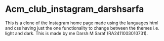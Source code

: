 # Acm_club_instagram_darshsarfa
This is a clone of the Instagram home page made using the languages html and css having just the one functionality to change between the themes i.e. light and dark. This is made by me Darsh M Saraf (RA2411003010731).
